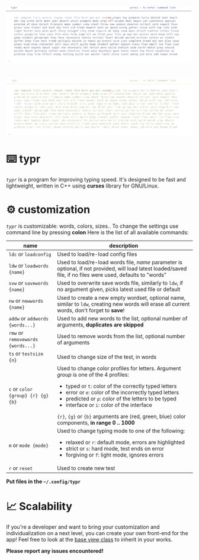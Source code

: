 ![](images/banner.png)
#
![](images/light_banner.png)

# ⌨️ typr
_`typr`_ is a program for improving typing speed. It's designed to be fast and lightweight, written in C++ using __curses__ library for GNU/Linux.

# ⚙️ customization 
_`typr`_ is customizable: words, colors, sizes..
To change the settings use command line by pressing __colon__
Here is the list of all available commands:

| name | description |
|-----|-----|
| `ldc` or `loadconfig` | Used to load/re-load config files 
| `ldw` or `loadwords {name}`| Used to load/re-load words file, _name_ parameter is optional, if not provided, will load latest loaded/saved file, if no files were used, defaults to "words"
| `svw` or `savewords {name}` | Used to overwrite save words file, similarly to `ldw`, if no argument given, picks latest used file or default
| `nw` or `newwords {name}` | Used to create a new empty wordset, optional name, similar to `ldw`, creating new words will erase all current words, don't forget to __save__!
| `addw` or `addwords {words...}` | Used to add new words to the list, optional number of arguments, __duplicates are skipped__
| `rmw` or `removewords {words...}` | Used to remove words from the list, optional number of arguments
| `ts` or `testsize {n}` | Used to change size of the test, in words
| `c` or `color {group} {r} {g} {b}` | Used to change color profiles for letters. Argument _group_ is one of the 4 profiles: <ul> <li> typed or `t`: color of the correctly typed letters </li> <li> error or `e`: color of the incorrectly typed letters </li> <li> predicted or `p`: color of the letters to be typed </li> <li> interface or `i`: color of the interface </li> </ul> `{r}`, `{g}` or `{b}` arguments are (red, green, blue) color components, __in range 0 .. 1000__
| `m` or `mode {mode}` | Used to change typing mode to one of the following: <ul> <li>relaxed or `r`: default mode, errors are highlighted </li> <li> strict or `s`: hard mode, test ends on error </li> <li> forgiving or `f`: light mode, ignores errors </li> </ul>
| `r` or `reset` | Used to create new test

__Put files in the `~/.config/typr`__

# 📈 Scalability
If you're a developer and want to bring your customization and individualization on a next level, you can create your own front-end for the app! 
Feel free to look at the [base view class](https://github.com/sgp729/typr/tree/master/src/base_view.h) to inherit in your works.


__Please report any issues encountered!__
